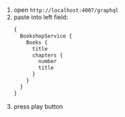 1. open `http://localhost:4007/graphql`
2. paste into left field:
    ```graphql
    {
      BookshopService {
        Books {
          title
          chapters {
            number
            title
          }
        }
      }
    }
    ```
3. press play button

